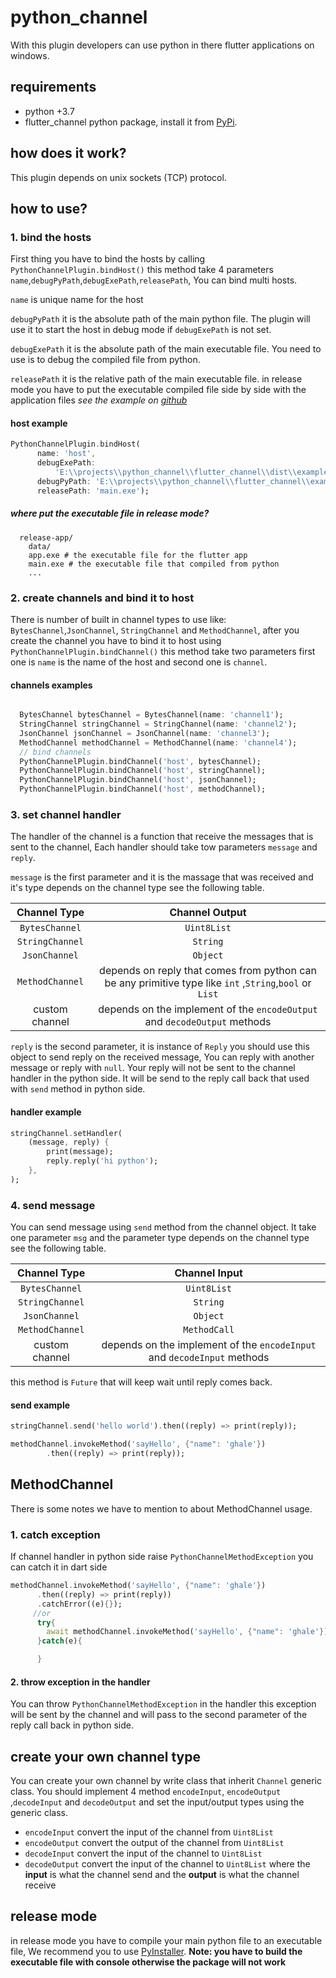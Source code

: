 # python_channel

With this plugin developers can use python in there flutter applications on windows.

## requirements

+ python +3.7
+ flutter_channel python package, install it from [PyPi](https://pypi.org/project/flutter-channel/).

## how does it work?

This plugin depends on unix sockets (TCP) protocol.

## how to use?

### 1. bind the hosts

First thing you  have to  bind the hosts by calling `PythonChannelPlugin.bindHost()` this method take 4 parameters `name`,`debugPyPath`,`debugExePath`,`releasePath`, You can bind multi hosts.

`name` is unique name for the host

`debugPyPath` it is the absolute path of the main python file. The plugin will use it to start the host in debug mode if `debugExePath` is not set.

`debugExePath` it is the absolute path of the main executable file. You need to use is to debug the compiled file from python.

`releasePath` it is the relative path of the main executable file. in release mode you have to put the executable compiled file side by side with the application files *see the example on [github](https://github.com/Ghali01/python_channel)*

#### host example

```dart
PythonChannelPlugin.bindHost(
      name: 'host',
      debugExePath:
          'E:\\projects\\python_channel\\flutter_channel\\dist\\example.exe',
      debugPyPath: 'E:\\projects\\python_channel\\flutter_channel\\example.py',
      releasePath: 'main.exe');
```

##### where put the executable file in release mode?

```tree
  release-app/
    data/
    app.exe # the executable file for the flutter app
    main.exe # the executable file that compiled from python
    ...
```

### 2. create channels and bind it to host

There is number of built in channel types to use like:  `BytesChannel`,`JsonChannel`, `StringChannel` and `MethodChannel`, after you create the channel you have to bind it to host using `PythonChannelPlugin.bindChannel()` this method take two parameters first one is `name` is the name of the host and second one is `channel`.

#### channels examples

```dart

  BytesChannel bytesChannel = BytesChannel(name: 'channel1');
  StringChannel stringChannel = StringChannel(name: 'channel2');
  JsonChannel jsonChannel = JsonChannel(name: 'channel3');
  MethodChannel methodChannel = MethodChannel(name: 'channel4');
  // bind channels
  PythonChannelPlugin.bindChannel('host', bytesChannel);
  PythonChannelPlugin.bindChannel('host', stringChannel);
  PythonChannelPlugin.bindChannel('host', jsonChannel);
  PythonChannelPlugin.bindChannel('host', methodChannel);

```

### 3. set channel handler

The handler of the channel is a function that receive the messages that is sent to the channel, Each handler should take tow parameters `message` and `reply`.

`message`  is the first parameter and it is the massage that was received and it's type depends on the channel type see the following table.

| Channel Type | Channel Output |
|:---:|:---:|
| `BytesChannel` | `Uint8List` |
| `StringChannel` | `String` |
| `JsonChannel` | `Object` |
| `MethodChannel` | depends on reply that comes from python can be any primitive type like `int` ,`String`,`bool` or `List`   |
| custom channel | depends on the implement of the `encodeOutput` and `decodeOutput` methods |

`reply` is the second parameter, it is instance of `Reply` you should use this object to send reply on the received message, You can reply with another message or reply with `null`.
Your reply will not be sent to the channel handler in the python side. It will be send to the reply call back that used with `send` method in python side.

#### handler example

```dart
stringChannel.setHandler(
    (message, reply) {
        print(message);
        reply.reply('hi python');
    },
);
```

### 4. send message

You can send message using `send` method from the channel object. It take one parameter `msg` and the parameter type depends on the channel type see the following table.

| Channel Type | Channel Input |
|:---:|:---:|
| `BytesChannel` | `Uint8List` |
| `StringChannel` | `String` |
| `JsonChannel` | `Object` |
| `MethodChannel` | `MethodCall` |
| custom channel | depends on the implement of the `encodeInput` and `decodeInput` methods |

this method is `Future` that will keep wait until reply comes back.

#### send example

```dart
stringChannel.send('hello world').then((reply) => print(reply));

methodChannel.invokeMethod('sayHello', {"name": 'ghale'})   
        .then((reply) => print(reply));
```

## MethodChannel

There is some notes we have to mention to about MethodChannel usage.

### 1. catch exception

If channel handler in python side raise `PythonChannelMethodException` you can catch it in dart side

```dart
methodChannel.invokeMethod('sayHello', {"name": 'ghale'})
      .then((reply) => print(reply))
      .catchError((e){});
     //or
      try{
        await methodChannel.invokeMethod('sayHello', {"name": 'ghale'});
      }catch(e){

      }
```

#### 2. throw exception in the handler

You can throw `PythonChannelMethodException` in the handler this exception will be sent by the channel and will pass to the second parameter of the reply call back in python side.

## create your own channel type

You can create your own channel by write class that inherit `Channel` generic class.
You should implement 4 method `encodeInput`, `encodeOutput` ,`decodeInput` and `decodeOutput`
and set the input/output types using the generic class.

+ `encodeInput` convert the input of the channel from `Uint8List`
+ `encodeOutput` convert the output of the channel from `Uint8List`
+ `decodeInput` convert the input of the channel to `Uint8List`
+ `decodeOutput` convert the input of the channel to `Uint8List`
where the **input** is what the channel send and the **output** is what the channel receive

## release mode

in release mode you have to compile your main python file to an executable file, We recommend you to use [PyInstaller](https://pypi.org/project/pyinstaller/).
**Note: you have to build the executable file with console otherwise the package will not work**
